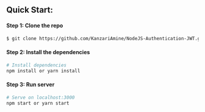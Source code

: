 ## Quick Start:

#### Step 1: Clone the repo

```sh
$ git clone https://github.com/KanzariAmine/NodeJS-Authentication-JWT.git
```

#### Step 2: Install the dependencies
```bash
# Install dependencies
npm install or yarn install
```

#### Step 3: Run server
```bash
# Serve on localhost:3000
npm start or yarn start
```


